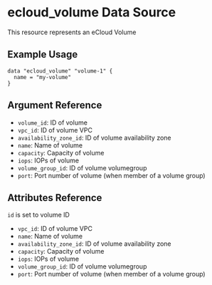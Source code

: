 # ecloud_volume Data Source

This resource represents an eCloud Volume

## Example Usage

```hcl
data "ecloud_volume" "volume-1" {
  name = "my-volume"
}
```

## Argument Reference

- `volume_id`: ID of volume
- `vpc_id`: ID of volume VPC
- `availability_zone_id`: ID of volume availability zone
- `name`: Name of volume
- `capacity`: Capacity of volume
- `iops`: IOPs of volume
- `volume_group_id`: ID of volume volumegroup 
- `port`: Port number of volume (when member of a volume group)

## Attributes Reference

`id` is set to volume ID

- `vpc_id`: ID of volume VPC
- `name`: Name of volume
- `availability_zone_id`: ID of volume availability zone
- `capacity`: Capacity of volume
- `iops`: IOPs of volume
- `volume_group_id`: ID of volume volumegroup
- `port`: Port number of volume (when member of a volume group)